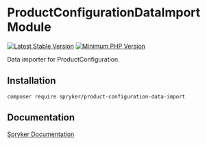# ProductConfigurationDataImport Module
[![Latest Stable Version](https://poser.pugx.org/spryker/product-configuration-data-import/v/stable.svg)](https://packagist.org/packages/spryker/product-configuration-data-import)
[![Minimum PHP Version](https://img.shields.io/badge/php-%3E%3D%208.1-8892BF.svg)](https://php.net/)

Data importer for ProductConfiguration.

## Installation

```
composer require spryker/product-configuration-data-import
```

## Documentation

[Spryker Documentation](https://docs.spryker.com)
